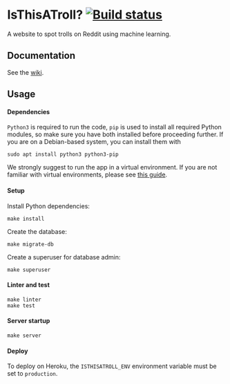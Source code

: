 # IsThisATroll? [![Build status](https://github.com/70AdmiralString/isthisatroll_web/actions/workflows/django.yml/badge.svg?branch=master)](https://github.com/70AdmiralString/isthisatroll_web/actions/workflows/django.yml?branch=master)

A website to spot trolls on Reddit using machine learning.

## Documentation

See the [wiki](https://github.com/70AdmiralString/isthisatroll_web/wiki).

## Usage

#### Dependencies

`Python3` is required to run the code, `pip` is used to install all required Python modules, so make sure you have both installed before proceeding further. If you are on a Debian-based system, you can install them with

    sudo apt install python3 python3-pip

We strongly suggest to run the app in a virtual environment. If you are not familiar with virtual environments, please see [this guide](https://docs.python.org/3/tutorial/venv.html).

#### Setup

Install Python dependencies:

    make install

Create the database:

    make migrate-db

Create a superuser for database admin:

    make superuser

#### Linter and test

    make linter
    make test

#### Server startup

    make server

#### Deploy

To deploy on Heroku, the `ISTHISATROLL_ENV` environment variable must be set to `production`.
